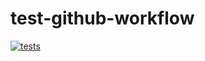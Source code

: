 # test-github-workflow

[![tests](https://github.com/serioga/test-github-workflow/actions/workflows/tests.yml/badge.svg)](https://github.com/serioga/test-github-workflow/actions/workflows/tests.yml)